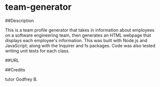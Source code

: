 # team-generator

##Description

This is a team profile generator that takes in information about employees on a software engineering team, then generates an HTML webpage that displays each employee's information. This was built with Node.js and JavaScript; along with the Inquirer and fs packages. Code was also tested writing unit tests for each class.

##URL 

##Credits

tutor Godfrey B.
